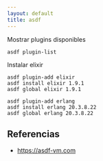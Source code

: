 ```yaml
---
layout: default
title: asdf
---
```


Mostrar plugins disponibles

    asdf plugin-list

Instalar elixir

    asdf plugin-add elixir
    asdf install elixir 1.9.1
    asdf global elixir 1.9.1

    asdf plugin-add erlang
    asdf install erlang 20.3.8.22
    asdf global erlang 20.3.8.22

## Referencias

* https://asdf-vm.com
